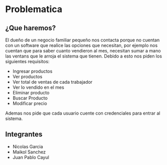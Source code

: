 # Problematica

## ¿Que haremos?
El dueño de un negocio familiar pequeño nos contacta porque no cuentan con un software que realice las opciones que necesitan, por ejemplo nos cuentan que para saber cuanto vendieron al mes, necesitan sumar a mano las ventans que le arroja el sistema que tienen. Debido a esto nos piden los siguientes requisitos:
*  Ingresar productos
*  Ver productos
*  Ver total de ventas de cada trabajador
*  Ver lo vendido en el mes
*  Eliminar producto
*  Buscar Producto
*  Modificar precio

Ademas nos pide que cada usuario cuente con credenciales para entrar al sistema.


## Integrantes
* Nicolas Garcia
* Maikol Sanchez
* Juan Pablo Cayul
